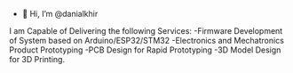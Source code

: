 - 👋 Hi, I’m @danialkhir

I am Capable of Delivering the following Services:
-Firmware Development of System based on Arduino/ESP32/STM32
-Electronics and Mechatronics Product Prototyping
-PCB Design for Rapid Prototyping
-3D Model Design for 3D Printing.

<!---
danialkhir/danialkhir is a ✨ special ✨ repository because its `README.md` (this file) appears on your GitHub profile.
You can click the Preview link to take a look at your changes.
--->
